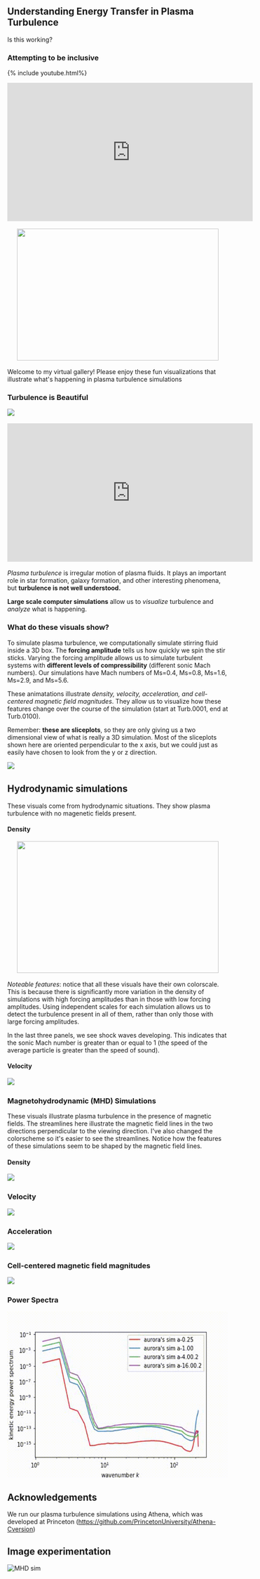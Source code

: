 ## Understanding Energy Transfer in Plasma Turbulence

Is this working?
### Attempting to be inclusive

{% include youtube.html%}

<iframe width="560" height="315" src="https://www.youtube.com/embed/U0Cxs1h-4Dc" frameborder="0" allow="autoplay; encrypted-media; gyroscope; picture-in-picture" allowfullscreen></iframe>

<p align="center">
  <img width="460" height="300" src=MHD_a-64.00_density_z.gif>
</p>

Welcome to my virtual gallery! 
Please enjoy these fun visualizations that illustrate what's happening in plasma turbulence simulations

### **Turbulence is Beautiful**
![](MHD_a-64.00_density_z.gif)
<iframe width="560" height="315" src="https://www.youtube.com/embed/U0Cxs1h-4Dc" frameborder="0" allow="autoplay; encrypted-media; gyroscope; picture-in-picture" allowfullscreen></iframe>

*Plasma turbulence* is irregular motion of plasma fluids. It plays an important role in star formation, galaxy formation, and other interesting phenomena, but **turbulence is not well understood.**

**Large scale computer simulations** allow us to *visualize* turbulence and *analyze* what is happening.

### What do these visuals show?

To simulate plasma turbulence, we computationally simulate stirring fluid inside a 3D box. The **forcing amplitude** tells us how quickly we spin the stir sticks. Varying the forcing amplitude allows us to simulate turbulent systems with **different levels of compressibility** (different sonic Mach numbers). Our simulations have Mach numbers of Ms=0.4, Ms=0.8, Ms=1.6, Ms=2.9, and Ms=5.6. 
 
These animatations illustrate *density, velocity, acceleration, and cell-centered magnetic field magnitudes*. They allow us to visualize how these features change over the course of the simulation (start at Turb.0001, end at Turb.0100). 

Remember: **these are sliceplots**, so they are only giving us a two dimensional view of what is really a 3D simulation. Most of the sliceplots shown here are oriented perpendicular to the x axis, but we could just as easily have chosen to look from the y or z direction.

![](hydro_a-64.00_density_z.gif)
## Hydrodynamic simulations

These visuals come from hydrodynamic situations. They show plasma turbulence with no magenetic fields present.

#### Density
<p align="center">
  <img width="460" height="300" src=hydro_density_x_movie.gif>
</p>

*Noteable features*: notice that all these visuals have their own colorscale. This is because there is significantly more variation in the density of simulations with high forcing amplitudes than in those with low forcing amplitudes. Using independent scales for each simulation allows us to detect the turbulence present in all of them, rather than only those with large forcing amplitudes.

In the last three panels, we see shock waves developing. This indicates that the sonic Mach number is greater than or equal to 1 (the speed of the average particle is greater than the speed of sound).

#### Velocity
![](hydro_velocity_x_x_movie.gif)

### Magnetohydrodynamic (MHD) Simulations
These visuals illustrate plasma turbulence in the presence of magnetic fields. The streamlines here illustrate the magnetic field lines in the two directions perpendicular to the viewing direction. I've also changed the colorscheme so it's easier to see the streamlines. Notice how the features of these simulations seem to be shaped by the magnetic field lines.

#### Density
![](MHD-256.gif)

### Velocity
![](MHD_velocity_x_x_movie.gif)

### Acceleration
![](MHD_acceleration_x_x_movie.gif)

### Cell-centered magnetic field magnitudes
![](MHD_cell_centered_B_x_x_movie.gif)

### Power Spectra

![](rhoU_Full_power_spectra.gif)

## Acknowledgements
We run our plasma turbulence simulations using Athena, which was developed at Princeton (https://github.com/PrincetonUniversity/Athena-Cversion)

## Image experimentation

<img src='https://youtu.be/U0Cxs1h-4Dc' title='MHD sim' width='' alt='MHD sim' />
